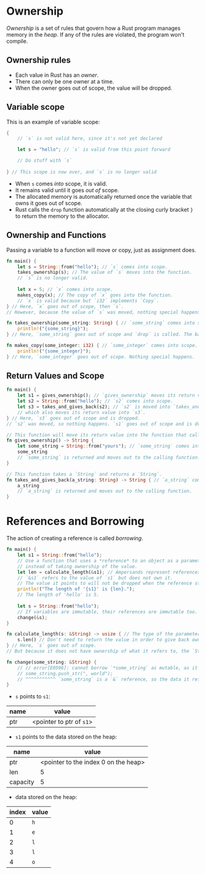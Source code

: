 # Ownership 

*Ownership* is a set of rules that govern how a Rust program manages memory in the *heap*.
If any of the rules are violated, the program won't compile.

## Ownership rules

- Each value in Rust has an *owner*.
- There can only be one owner at a time.
- When the owner goes out of scope, the value will be dropped.

## Variable scope

This is an example of variable scope:
```rust
{
    // `s` is not valid here, since it's not yet declared

    let s = "hello"; // `s` is valid from this point forward

    // Do stuff with `s`
    
} // This scope is now over, and `s` is no longer valid
```

- When `s` comes *into* scope, it is valid.
- It remains valid until it goes *out of* scope.
- The allocated memory is automatically returned once the variable that owns it goes out of scope.
- Rust calls the `drop` function automatically at the closing curly bracket `}` to return the memory to the allocator.

## Ownership and Functions

Passing a variable to a function will move or copy, just as assignment does.

```rust
fn main() {
    let s = String::from("hello"); // `s` comes into scope.
    takes_ownership(s); // The value of `s` moves into the function.
    // `s` is no longer valid.
    
    let x = 5; // `x` comes into scope.
    makes_copy(x); // The copy of `x` goes into the function.
    // `x` is valid because but `i32` implements `Copy`.
} // Here, `x` goes out of scope, then `s`. 
// However, because the value of `s` was moved, nothing special happens.

fn takes_ownership(some_string: String) { // `some_string` comes into scope.
    println!("{some_string}");
} // Here, `some_string` goes out of scope and `drop` is called. The backing memory is freed.

fn makes_copy(some_integer: i32) { // `some_integer` comes into scope.
    println!("{some_integer}");
} // Here, `some_integer` goes out of scope. Nothing special happens.
```

## Return Values and Scope

```rust
fn main() {
    let s1 = gives_ownership(); // `gives_ownership` moves its return value into `s1`.
    let s2 = String::from("hello"); // `s2` comes into scope.
    let s3 = takes_and_gives_back(s2); // `s2` is moved into `takes_and_gives_back`,
    // which also moves its return value into `s3`.
} // Here, `s3` goes out of scope and is dropped.
// `s2` was moved, so nothing happens. `s1` goes out of scope and is dropped.

// This function will move its return value into the function that calls it.
fn gives_ownership() -> String {
    let some_string = String::from("yours"); // `some_string` comes into scope.
    some_string
    // `some_string` is returned and moves out to the calling function.
}

// This function takes a `String` and returns a `String`.
fn takes_and_gives_back(a_string: String) -> String { // `a_string` comes into scope.
    a_string
    // `a_string` is returned and moves out to the calling function.
}
```

# References and Borrowing

The action of creating a reference is called *borrowing*.

```rust
fn main() {
    let s1 = String::from("hello");
    // Use a function that uses a *reference* to an object as a parameter
    // instead of taking ownership of the value.
    let len = calculate_length(&s1); // Ampersands represent references.
    // `&s1` refers to the value of `s1` but does not own it.
    // The value it points to will not be dropped when the reference stops being used.
    println!("The length of '{s1}' is {len}.");
    // The length of 'hello' is 5.
    
    let s = String::from("hello");
    // If variables are immutable, their references are immutable too.
    change(&s);
}

fn calculate_length(s: &String) -> usize { // The type of the parameter `s` is a reference.
    s.len() // Don't need to return the value in order to give back ownership.
} // Here, `s` goes out of scope. 
// But because it does not have ownership of what it refers to, the `String` is not dropped.

fn change(some_string: &String) {
    // // error[E0596]: cannot borrow `*some_string` as mutable, as it is behind a `&` reference
    // some_string.push_str(", world");
    // ^^^^^^^^^^^ `some_string` is a `&` reference, so the data it refers to cannot be borrowed as mutable
}
```

- `s` points to `s1`:

| name     | value                    |
|----------|--------------------------|
| ptr      | <pointer to ptr of `s1`> |

- `s1` points to the data stored on the heap:

| name     | value                                |
|----------|--------------------------------------|
| ptr      | <pointer to the index 0 on the heap> |
| len      | 5                                    |
| capacity | 5                                    |

- data stored on the heap:

| index | value |
|-------|-------|
| 0     | `h`   |
| 1     | `e`   |
| 2     | `l`   |
| 3     | `l`   |
| 4     | `o`   |

